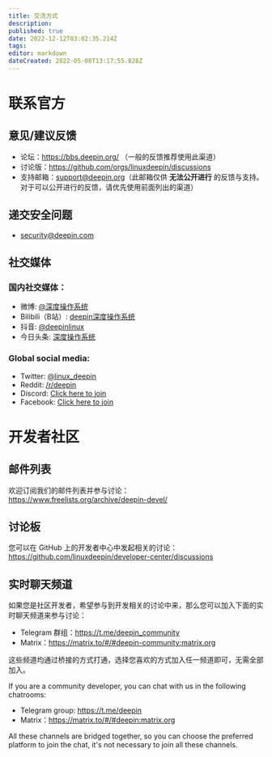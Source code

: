 ```yaml
---
title: 交流方式
description: 
published: true
date: 2022-12-12T03:02:35.214Z
tags: 
editor: markdown
dateCreated: 2022-05-08T13:17:55.828Z
---
```


# 联系官方

## 意见/建议反馈

- 论坛：https://bbs.deepin.org/ （一般的反馈推荐使用此渠道）
- 讨论版：https://github.com/orgs/linuxdeepin/discussions
- 支持邮箱：<support@deepin.org>（此邮箱仅供 **无法公开进行** 的反馈与支持。对于可以公开进行的反馈，请优先使用前面列出的渠道）

## 递交安全问题

- security@deepin.com

## 社交媒体

### 国内社交媒体：

- 微博: [@深度操作系统](https://weibo.com/u/2675284423)
- Bilibili（B站）: [deepin深度操作系统](https://space.bilibili.com/137324885)
- 抖音: [@deepinlinux](https://www.douyin.com/user/MS4wLjABAAAAW3TvNOziyQ2GR7TFl682Yhrx4_x1F8x9UYXuDA13nbQ)
- 今日头条: [深度操作系统](https://www.toutiao.com/c/user/token/MS4wLjABAAAAWKcT4_NM2dw1AOfIXJH4skfPugl80XH_P3WiEy_vCdo)

### Global social media:

- Twitter: [@linux_deepin](https://twitter.com/linux_deepin/)
- Reddit: [/r/deepin](https://www.reddit.com/r/deepin/)
- Discord: [Click here to join](https://discord.gg/xjjkcp6H2P)
- Facebook: [Click here to join](https://www.facebook.com/groups/mydeepinlinux)

# 开发者社区

## 邮件列表

欢迎订阅我们的邮件列表并参与讨论：<https://www.freelists.org/archive/deepin-devel/>

## 讨论板

您可以在 GitHub 上的开发者中心中发起相关的讨论：<https://github.com/linuxdeepin/developer-center/discussions>

## 实时聊天频道

如果您是社区开发者，希望参与到开发相关的讨论中来，那么您可以加入下面的实时聊天频道来参与讨论：

- Telegram 群组：<https://t.me/deepin_community>
- Matrix：<https://matrix.to/#/#deepin-community:matrix.org>

这些频道均通过桥接的方式打通，选择您喜欢的方式加入任一频道即可，无需全部加入。

If you are a community developer, you can chat with us in the following chatrooms:

- Telegram group: <https://t.me/deepin>
- Matrix：<https://matrix.to/#/#deepin:matrix.org>

All these channels are bridged together, so you can choose the preferred platform to join the chat, it's not necessary to join all these channels.
